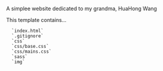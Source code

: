 A simplee website dedicated to my grandma, HuaHong Wang

This template contains…

      `index.html`
      `.gitignore`
      `css`
      `css/base.css`
      `css/mains.css`
      `sass`
      `img`
